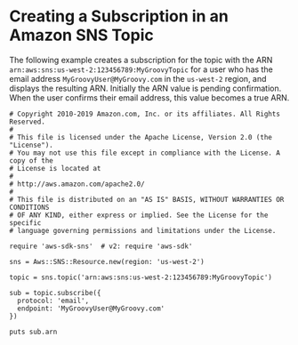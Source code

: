 # Creating a Subscription in an Amazon SNS Topic<a name="sns-example-create-subscription"></a>

The following example creates a subscription for the topic with the ARN `arn:aws:sns:us-west-2:123456789:MyGroovyTopic` for a user who has the email address `MyGroovyUser@MyGroovy.com` in the `us-west-2` region, and displays the resulting ARN\. Initially the ARN value is pending confirmation\. When the user confirms their email address, this value becomes a true ARN\.

```
# Copyright 2010-2019 Amazon.com, Inc. or its affiliates. All Rights Reserved.
#
# This file is licensed under the Apache License, Version 2.0 (the "License").
# You may not use this file except in compliance with the License. A copy of the
# License is located at
#
# http://aws.amazon.com/apache2.0/
#
# This file is distributed on an "AS IS" BASIS, WITHOUT WARRANTIES OR CONDITIONS
# OF ANY KIND, either express or implied. See the License for the specific
# language governing permissions and limitations under the License.

require 'aws-sdk-sns'  # v2: require 'aws-sdk'

sns = Aws::SNS::Resource.new(region: 'us-west-2')

topic = sns.topic('arn:aws:sns:us-west-2:123456789:MyGroovyTopic')

sub = topic.subscribe({
  protocol: 'email',
  endpoint: 'MyGroovyUser@MyGroovy.com'
})

puts sub.arn
```